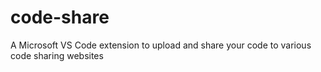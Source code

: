 # code-share
A Microsoft VS Code extension to upload and share your code to various code sharing websites
